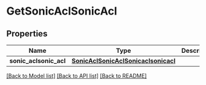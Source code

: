# GetSonicAclSonicAcl

## Properties
Name | Type | Description | Notes
------------ | ------------- | ------------- | -------------
**sonic_aclsonic_acl** | [**SonicAclSonicAclSonicaclsonicacl**](SonicAclSonicAclSonicaclsonicacl.md) |  | [optional] 

[[Back to Model list]](../README.md#documentation-for-models) [[Back to API list]](../README.md#documentation-for-api-endpoints) [[Back to README]](../README.md)


